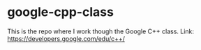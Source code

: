 # google-cpp-class
This is the repo where I work though the Google C++ class. Link: https://developers.google.com/edu/c++/
